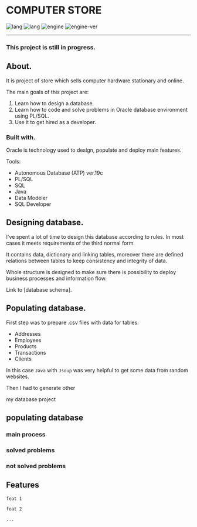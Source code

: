 # COMPUTER STORE

![lang](https://img.shields.io/static/v1?label=lang&message=PL/SQL&color=blue)
![lang](https://img.shields.io/static/v1?label=lang&message=SQL&color=blue)
![engine](https://img.shields.io/static/v1?label=engine&message=Oracle&color=green)
![engine-ver](https://img.shields.io/static/v1?label=ATP&message=19c&color=green)

---

### This project is still in progress.

## About.
    
  It is project of store which sells computer hardware stationary and online. 

  The main goals of this project are:

  1. Learn how to design a database.
  2. Learn how to code and solve problems in Oracle database environment using PL/SQL.
  3. Use it to get hired as a developer.

### Built with.
    
  Oracle is technology used to design, populate and deploy main features.
    
  Tools:

  * Autonomous Database (ATP) ver.19c 
  * PL/SQL
  * SQL
  * Java
  * Data Modeler
  * SQL Developer
## Designing database.

  I've spent a lot of time to design this database according to rules. In most cases it meets requirements of the third normal form.

  It contains data, dictionary and linking tables, moreover there are defined relations between tables to keep consistency and integrity of data. 

  Whole structure is designed to make sure there is possibility to deploy business processes and information flow.

  Link to [database schema].

## Populating database.

  First step was to prepare .csv files with data for tables:
  * Addresses
  * Employees
  * Products
  * Transactions
  * Clients
  
  In this case `Java` with `Jsoup` was very helpful to get some data from random websites.
  
  Then I had to generate other  


my database project

## populating database
  
### main process
     
### solved problems
      
### not solved problems
      
## Features
  
    feat 1
      
    feat 2
      
    ...
